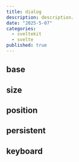 ```yaml
---
title: dialog
description: description.
date: "2025-5-07"
categories:
  - sveltekit
  - svelte
published: true
---
```


<script>
  import { DialogBase, DialogKeyboard, DialogPersistent, DialogPosition, DialogSize } from "$lib/components/docs/index.js";
</script>

## base

<DialogBase/>

## size

<DialogSize/>

## position

<DialogPosition/>

## persistent

<DialogPersistent/>

## keyboard

<DialogKeyboard/>
